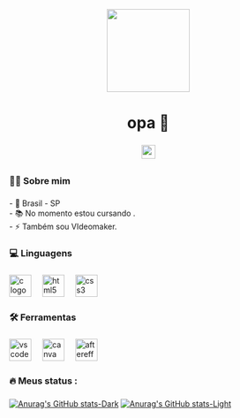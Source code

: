 <div align="center">
  <img height="150" src="https://i.pinimg.com/originals/bf/85/09/bf85092791b558c1ba5c62ce296de849.jpg"  />
</div>

###

<h1 align="center">opa 👋</h1>

###

<div align="center">
  <a href="eliezerzzx01@gmail.com" target="_blank">
    <img src="https://img.shields.io/static/v1?message=Gmail&logo=gmail&label=&color=D14836&logoColor=white&labelColor=&style=for-the-badge" height="25" alt="gmail logo"  />
  </a>
</div>

##

<h3 align="left">👩‍💻  Sobre mim</h3>

###

<p align="left">- 📍 Brasil - SP<br>- 📚 No momento estou cursando .<br>- ⚡ Também sou VIdeomaker.</p>

###

<h3 align="left">💻 Linguagens</h3>

###

<div align="left">
  <img src="https://cdn.jsdelivr.net/gh/devicons/devicon/icons/c/c-original.svg" height="40" alt="c logo"  />
  <img width="12" />
  <img src="https://cdn.jsdelivr.net/gh/devicons/devicon/icons/html5/html5-original.svg" height="40" alt="html5 logo"  />
  <img width="12" />
  <img src="https://cdn.jsdelivr.net/gh/devicons/devicon/icons/css3/css3-original.svg" height="40" alt="css3 logo"  />
</div>

###

<h3 align="left">🛠 Ferramentas</h3>

###

<div align="left">
  <img src="https://cdn.jsdelivr.net/gh/devicons/devicon/icons/vscode/vscode-original.svg" height="40" alt="vscode logo"  />
  <img width="12" />
  <img src="https://cdn.jsdelivr.net/gh/devicons/devicon/icons/canva/canva-original.svg" height="40" alt="canva logo"  />
  <img width="12" />
  <img src="https://cdn.jsdelivr.net/gh/devicons/devicon/icons/aftereffects/aftereffects-original.svg" height="40" alt="aftereffects logo"  />
</div>

###


<h3 align="left">🔥   Meus status :</h3>


###

[![Anurag's GitHub stats-Dark](https://github-readme-stats.vercel.app/api?username=eliezerzx&show_icons=true&theme=dark#gh-dark-mode-only)](https://github.com/anuraghazra/github-readme-stats#gh-dark-mode-only)
[![Anurag's GitHub stats-Light](https://github-readme-stats.vercel.app/api?username=eliezerzx&show_icons=true&theme=default#gh-light-mode-only)](https://github.com/anuraghazra/github-readme-stats#gh-light-mode-only)


###


